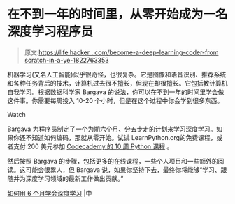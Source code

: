 # 在不到一年的时间里，从零开始成为一名深度学习程序员

> 原文:[https://life hacker . com/become-a-deep-learning-coder-from scratch-in-a-ye-1822763353](https://lifehacker.com/become-a-deep-learning-coder-from-scratch-in-under-a-ye-1822763353)

机器学习(又名人工智能)似乎很奇怪，也很复杂。它是图像和语音识别、推荐系统和各种任务背后的技术，计算机过去很不擅长，但现在却很擅长。它包括教计算机自我学习。根据数据科学家 Bargava 的说法，你可以在不到一年的时间里学会做这件事。你需要每周投入 10-20 个小时，但是在这个过程中你会学到很多东西。

Watch

Bargava 为程序员制定了一个为期六个月、分五步走的计划来学习深度学习。如果你还不知道如何编码，那就从零开始。试试 LearnPython.org的免费课程，或者支付 200 美元参加 [Codecademy 的 10 周 Python 课程](https://www.codecademy.com/learn/learn-python) 。

然后按照 Bargava 的步骤，包括更多的在线课程，一些个人项目和一些额外的阅读。这可能会很累人，但 Bargava 说，如果你坚持下去，最终你将能够“学习、跟随并为深度学习领域的最新工作做出贡献。”

[如何用 6 个月学会深度学习](https://medium.com/@bargava/how-to-learn-deep-learning-in-6-months-e45e40ef7d48) |中